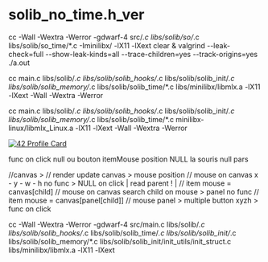 # solib_no_time.h_ver
 cc -Wall -Wextra -Werror -gdwarf-4 src/*.c  libs/solib/so/*.c libs/solib/so_time/*.c  -Iminilibx/ -lX11 -lXext
 clear & valgrind --leak-check=full --show-leak-kinds=all --trace-children=yes --track-origins=yes ./a.out

 cc main.c libs/solib/*.c libs/solib/solib_hooks/*.c libs/solib/solib_init/*.c libs/solib/solib_memory/*.c libs/solib/solib_time/*.c libs/minilibx/libmlx.a -lX11 -lXext -Wall -Wextra -Werror

 cc main.c libs/solib/*.c libs/solib/solib_hooks/*.c libs/solib/solib_init/*.c libs/solib/solib_memory/*.c libs/solib/solib_time/*.c minilibx-linux/libmlx_Linux.a -lX11 -lXext -Wall -Wextra -Werror

 [![42 Profile Card](https://1337-readme-xi.vercel.app/api/profile?cursus=42&dark=true&email=hide&leet_logo=hide&login=zoyern)](https://github.com/mohouyizme/1337-readme)

func on click null ou bouton
itemMouse position NULL la souris null pars

 //canvas > 
 // render update canvas > mouse position
 // mouse on canvas x - y - w - h no func > NULL on click
					| read parent ! |
 // item mouse = canvas[child]
 // mouse on canvas search child on mouse > panel no func
 // item mouse = canvas[panel[child]] 
 // mouse panel > multiple button xyzh > func on click 

 

   cc -Wall -Wextra -Werror -gdwarf-4 src/main.c  libs/solib/*.c  libs/solib/solib_hooks/*.c libs/solib/solib_time/*.c libs/solib/solib_init/*.c libs/solib/solib_memory/*.c libs/solib/solib_init/init_utils/init_struct.c  libs/minilibx/libmlx.a -lX11 -lXext